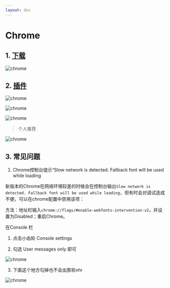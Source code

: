 ```yaml
---
layout: doc
---
```


# Chrome

## 1. [下载](https://www.google.cn/intl/zh-CN/chrome/)

  ![chrome](/chrome_01.png)

## 2. [插件](https://www.crxsoso.com/?utm=itab)

  ![chrome](/chrome_02.png)
  
  ![chrome](/chrome_03.png)

  ![chrome](/chrome_04.png)
  
  > 个人推荐

  ![chrome](/chrome_05.png)
  
## 3. 常见问题

  1. Chrome控制台提示“Slow network is detected. Fallback font will be used while loading

  新版本的Chrome在网络环境较差的时候会在控制台输出`Slow network is detected. Fallback font will be used while loading`，但有时会对调试造成不便，可以在chrome配置中禁用该项： 
  
  方法：地址栏输入`chrome://flags/#enable-webfonts-intervention-v2`，并设置为Disabled；重启Chrome。

  在Console 栏 

  1. 点击小齿轮 Console settings 
  
  2. 勾选 User messages only 即可

  ![chrome](/chrome_06.png)



3. 下面这个地方勾掉也不会出那些xhr 

  ![chrome](/chrome_07.png)
